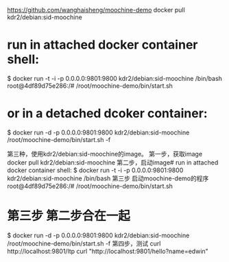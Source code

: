 https://github.com/wanghaisheng/moochine-demo
docker pull kdr2/debian:sid-moochine
# run in attached docker container shell:
$ docker run -t -i -p 0.0.0.0:9801:9800 kdr2/debian:sid-moochine /bin/bash
root@4df89d75e286:/# /root/moochine-demo/bin/start.sh
# or in a detached dcoker container:
$ docker run -d -p 0.0.0.0:9801:9800 kdr2/debian:sid-moochine /root/moochine-demo/bin/start.sh -f



第三种，使用kdr2/debian:sid-moochine的image。
第一步，获取image
docker pull kdr2/debian:sid-moochine
第二步，启动image# run in attached docker container shell:
$ docker run -t -i -p 0.0.0.0:9801:9800 kdr2/debian:sid-moochine /bin/bash
第三步 启动moochine-demo的程序 
root@4df89d75e286:/# /root/moochine-demo/bin/start.sh
# 第三步 第二步合在一起
$ docker run -d -p 0.0.0.0:9801:9800 kdr2/debian:sid-moochine /root/moochine-demo/bin/start.sh -f
第四步，测试
curl  http://localhost:9801/ltp
curl "http://localhost:9801/hello?name=edwin"